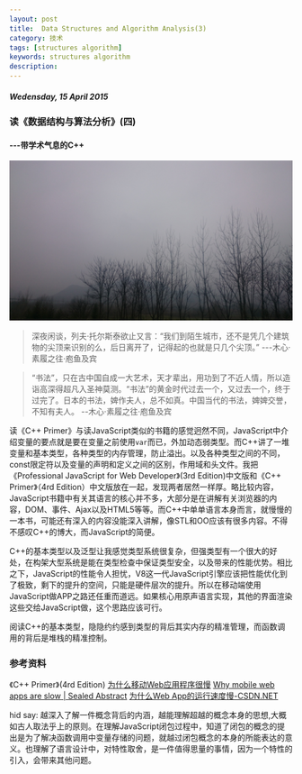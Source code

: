 ```yaml
---
layout: post
title:  Data Structures and Algorithm Analysis(3)
category: 技术
tags: [structures algorithm]
keywords: structures algorithm 
description: 
---
```


##### Wedensday, 15 April 2015

### 读《数据结构与算法分析》(四)

#### ---带学术气息的C++

![风景](/../../assets/img/tech/2015/field.JPG)

> 深夜闲谈，列夫·托尔斯泰欲止又言：“我们到陌生城市，还不是凭几个建筑物的尖顶来识别的么，后日离开了，记得起的也就是只几个尖顶。”
---木心·素履之往·庖鱼及宾

> “书法”，只在古中国自成一大艺术，天才辈出，用功到了不近人情，所以造诣高深得超凡入圣神莫测。“书法”的黄金时代过去一个，又过去一个，终于过完了。日本的书法，婢作夫人，总不如真。中国当代的书法，婢婢交誉，不知有夫人。
--木心·素履之往·庖鱼及宾

读《C++ Primer》与读JavaScript类似的书籍的感觉迥然不同，JavaScript中介绍变量的要点就是要在变量之前使用`var`而已，外加动态弱类型。而C++讲了一堆变量和基本类型，各种类型的内存管理，防止溢出。以及各种类型之间的不同，const限定符以及变量的声明和定义之间的区别，作用域和头文件。我把《Professional JavaScript for Web Developer》(3rd Edition)中文版和《C++ Primer》（4rd Edition）中文版放在一起，发现两者居然一样厚。略比较内容，JavaScript书籍中有关其语言的核心并不多，大部分是在讲解有关浏览器的内容，DOM、事件、Ajax以及HTML5等等。而C++中单单语言本身而言，就慢慢的一本书，可能还有深入的内容没能深入讲解，像STL和OO应该有很多内容。不得不感叹C++的博大，而JavaScript的简便。

C++的基本类型以及泛型让我感觉类型系统很复杂，但强类型有一个很大的好处，在构架大型系统是能在类型检查中保证类型安全，以及带来的性能优势。相比之下，JavaScript的性能令人担忧，V8这一代JavaScript引擎应该把性能优化到了极致，剩下的提升的空间，只能是硬件层次的提升。所以在移动端使用JavaScript做APP之路还任重而道远。如果核心用原声语言实现，其他的界面渲染这些交给JavaScript做，这个思路应该可行。

阅读C++的基本类型，隐隐约约感到类型的背后其实内存的精准管理，而函数调用的背后是堆栈的精准控制。

### 参考资料
《C++ Primer》(4rd Edition)
[为什么移动Web应用程序很慢](http://www.cnblogs.com/rubylouvre/p/3213632.html)
[Why mobile web apps are slow | Sealed Abstract](http://sealedabstract.com/rants/why-mobile-web-apps-are-slow/)
[为什么Web App的运行速度慢-CSDN.NET](http://www.csdn.net/article/2013-09-16/2816957%A1%A3)

hid say: 越深入了解一件概念背后的内涵，越能理解超越的概念本身的思想,大概如古人取法乎上的原则。在理解JavaScript闭包过程中，知道了闭包的概念的提出是为了解决函数调用中变量存储的问题，就越过闭包概念的本身的所能表达的意义。也理解了语言设计中，对特性取舍，是一件值得思量的事情，因为一个特性的引入，会带来其他问题。

